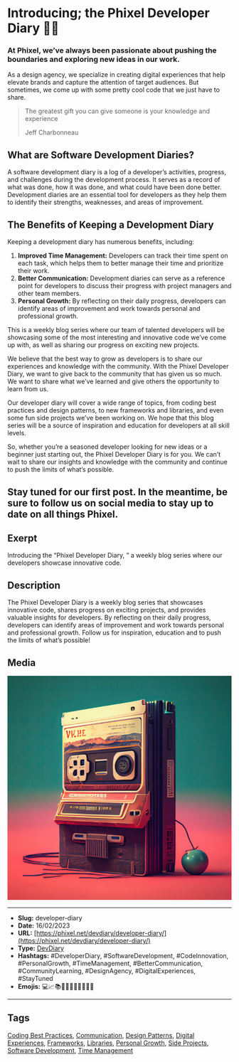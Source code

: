 # Introducing; the Phixel Developer Diary 👨‍💻
### At Phixel, we’ve always been passionate about pushing the boundaries and exploring new ideas in our work.

As a design agency, we specialize in creating digital experiences that help elevate brands and capture the attention of target audiences. But sometimes, we come up with some pretty cool code that we just have to share.

> The greatest gift you can give someone is your knowledge and experience
>
> Jeff Charbonneau

## What are Software Development Diaries?

A software development diary is a log of a developer’s activities, progress, and challenges during the development process. It serves as a record of what was done, how it was done, and what could have been done better. Development diaries are an essential tool for developers as they help them to identify their strengths, weaknesses, and areas of improvement.

## The Benefits of Keeping a Development Diary

Keeping a development diary has numerous benefits, including:

1. **Improved Time Management:** Developers can track their time spent on each task, which helps them to better manage their time and prioritize their work.
2. **Better Communication:** Development diaries can serve as a reference point for developers to discuss their progress with project managers and other team members.
3. **Personal Growth:** By reflecting on their daily progress, developers can identify areas of improvement and work towards personal and professional growth.

This is a weekly blog series where our team of talented developers will be showcasing some of the most interesting and innovative code we’ve come up with, as well as sharing our progress on exciting new projects.

We believe that the best way to grow as developers is to share our experiences and knowledge with the community. With the Phixel Developer Diary, we want to give back to the community that has given us so much. We want to share what we’ve learned and give others the opportunity to learn from us.

Our developer diary will cover a wide range of topics, from coding best practices and design patterns, to new frameworks and libraries, and even some fun side projects we’ve been working on. We hope that this blog series will be a source of inspiration and education for developers at all skill levels.

So, whether you’re a seasoned developer looking for new ideas or a beginner just starting out, the Phixel Developer Diary is for you. We can’t wait to share our insights and knowledge with the community and continue to push the limits of what’s possible.

Stay tuned for our first post. In the meantime, be sure to follow us on social media to stay up to date on all things Phixel.
------------
## Exerpt
Introducing the “Phixel Developer Diary, ” a weekly blog series where our developers showcase innovative code.
## Description
The Phixel Developer Diary is a weekly blog series that showcases innovative code, shares progress on exciting projects, and provides valuable insights for developers. By reflecting on their daily progress, developers can identify areas of improvement and work towards personal and professional growth. Follow us for inspiration, education and to push the limits of what’s possible!
## Media
<img src="media/783b6cd2/developer-diary.jpg" loading="lazy"><br>

------------
- **Slug:** developer-diary
- **Date:** 16/02/2023
- **URL:** [https://phixel.net/devdiary/developer-diary/](https://phixel.net/devdiary/developer-diary/)
- **Type:** [DevDiary](#devdiary)
- **Hashtags:** #DeveloperDiary, #SoftwareDevelopment, #CodeInnovation, #PersonalGrowth, #TimeManagement, #BetterCommunication, #CommunityLearning, #DesignAgency, #DigitalExperiences, #StayTuned
- **Emojis:** 💻📈📚👨‍💻👩‍💻🚀🌟🤓👀

------------
## Tags
[Coding Best Practices](#coding-best-practices), [Communication](#communication), [Design Patterns](#design-patterns), [Digital Experiences](#digital-experiences), [Frameworks](#frameworks), [Libraries](#libraries), [Personal Growth](#personal-growth), [Side Projects](#side-projects), [Software Development](#software-development), [Time Management](#time-management)
